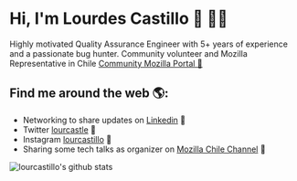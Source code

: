 # Hi, I'm Lourdes Castillo 👋 👩‍💻

Highly motivated Quality Assurance Engineer with 5+ years of experience and a passionate bug hunter. Community volunteer and Mozilla Representative in Chile <a href="https://community.mozilla.org/people/lourcastillo/">Community Mozilla Portal 🌟</a>

## Find me around the web 🌎:
- Networking to share updates on <a href="https://www.linkedin.com/in/lourcastillo/">Linkedin</a> 💼
- Twitter <a href="https://www.twitter.com/lourcastle"> lourcastle</a> 💬
- Instagram <a href="https://www.instagram.com/lourcastillo"> lourcastillo</a> 🎀
- Sharing some tech talks as organizer on <a href="https://www.youtube.com/channel/UC8C9tZY8TMiEtXBFLOsJsbA/featured">Mozilla Chile Channel</a> 🔭

![lourcastillo's github stats](https://github-readme-stats.vercel.app/api?username=lour-source&show_icons=true&hide=[%22issues%22])
